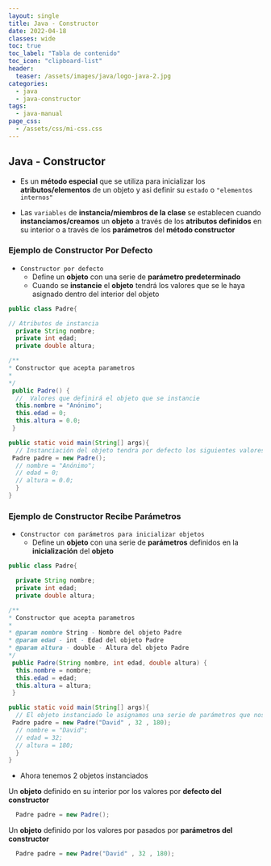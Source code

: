 ```yaml
---
layout: single
title: Java - Constructor
date: 2022-04-18
classes: wide
toc: true
toc_label: "Tabla de contenido"
toc_icon: "clipboard-list"
header:
  teaser: /assets/images/java/logo-java-2.jpg
categories:
  - java
  - java-constructor
tags:
  - java-manual
page_css: 
  - /assets/css/mi-css.css
---
```


## Java - Constructor

* Es un **método especial** que se utiliza para inicializar los **atributos/elementos** de un objeto y asi definir su ``estado`` o ``"elementos internos"``

* Las ``variables`` de **instancia/miembros de la clase** se establecen cuando **instanciamos/creamos** un **objeto** a través de los **atributos definidos** en su interior o a través de los **parámetros** del **método constructor**

### Ejemplo de Constructor Por Defecto

* ``Constructor por defecto``
  * Define un **objeto** con una serie de **parámetro predeterminado**
  * Cuando se **instancie** el **objeto** tendrá los valores que se le haya asignado dentro del interior del objeto

```java
public class Padre{

// Atributos de instancia
  private String nombre;
  private int edad;
  private double altura;

/**
* Constructor que acepta parametros
*
*/
 public Padre() {
  //  Valores que definirá el objeto que se instancie
  this.nombre = "Anónimo";
  this.edad = 0;
  this.altura = 0.0;
 }

public static void main(String[] args){
  // Instanciación del objeto tendra por defecto los siguientes valores
 Padre padre = new Padre();
  // nombre = "Anónimo";
  // edad = 0;
  // altura = 0.0;
  }
}
```

### Ejemplo de Constructor Recibe Parámetros

* ``Constructor con parámetros para inicializar objetos``
  * Define un **objeto** con una serie de **parámetros** definidos en la **inicialización** del **objeto**

```java
public class Padre{

  private String nombre;
  private int edad;
  private double altura;

/**
* Constructor que acepta parametros
*
* @param nombre String - Nombre del objeto Padre
* @param edad - int - Edad del objeto Padre
* @param altura - double - Altura del objeto Padre
*/
 public Padre(String nombre, int edad, double altura) {
  this.nombre = nombre;
  this.edad = edad;
  this.altura = altura;
 }

public static void main(String[] args){
  // El objeto instanciado le asignamos una serie de parámetros que nos los define los parámetros del constructor
 Padre padre = new Padre("David" , 32 , 180);
  // nombre = "David";
  // edad = 32;
  // altura = 180;
  }
}
```

* Ahora tenemos 2 objetos instanciados

Un **objeto** definido en su interior por los valores por **defecto del constructor**

```java
  Padre padre = new Padre();
```  

Un **objeto** definido por los valores por pasados por **parámetros del constructor**

```java
  Padre padre = new Padre("David" , 32 , 180);
```
